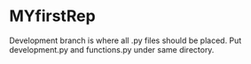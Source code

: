 # MYfirstRep

Development branch is where all .py files should be placed.
Put development.py and functions.py under same directory.


